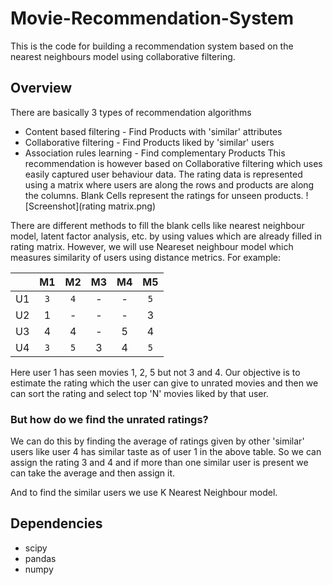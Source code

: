 # Movie-Recommendation-System

This is the code for building a recommendation system based on the nearest neighbours model using collaborative filtering.

## Overview

There are basically 3 types of recommendation algorithms
* Content based filtering - Find Products with 'similar' attributes
* Collaborative filtering - Find Products liked by 'similar' users
* Association rules learning - Find complementary Products
This recommendation is however based on Collaborative filtering which uses easily captured user behaviour data. The rating data is represented using a matrix where users are along the rows and products are along the columns. Blank Cells represent the ratings for unseen products.
![Screenshot](rating matrix.png)

There are different methods to fill the blank cells like nearest neighbour model, latent factor analysis, etc. by using values which are already filled in rating matrix. However, we will use Neareset neighbour model which measures similarity of users using distance metrics.
For example:


|  | M1 | M2 | M3| M4 | M5 |
| :-----: | :-: | :-: |:-: |:-: |:-: |
| U1  | `3`  | `4`  | -  | -  | `5`  |
| U2  | 1  | -  | -  | -  | 3  |
| U3  | 4  | 4  | -  | 5  | 4  |
| U4  | `3`  | `5`  | 3  | 4  | `5`  |

Here user 1 has seen movies 1, 2, 5 but not 3 and 4. Our objective is to estimate the rating which the user can give to unrated movies and then we can sort the rating and select top 'N' movies liked by that user. 
### But how do we find the unrated ratings?
We can do this by finding the average of ratings given by other 'similar' users like user 4 has similar taste as of user 1 in the above table. So we can assign the rating 3 and 4 and if more than one similar user is present we can take the average and then assign it.

And to find the similar users we use K Nearest Neighbour model.

## Dependencies
* scipy
* pandas
* numpy
